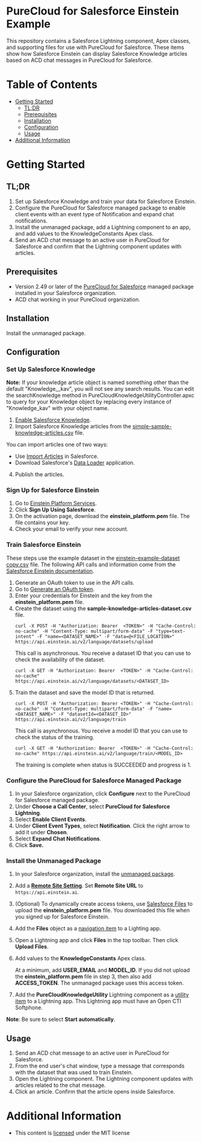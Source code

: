 # PureCloud for Salesforce Einstein Example

This repository contains a Salesforce Lightning component, Apex classes, and supporting files for use with PureCloud for Salesforce. These items show how Salesforce Einstein can display Salesforce Knowledge articles based on ACD chat messages in PureCloud for Salesforce.


# Table of Contents

* [Getting Started](#getting-started)
  * [TL;DR](#tldr)
  * [Prerequisites](#prerequisites)
  * [Installation](#installation)
  * [Configuration](#configuration)
  * [Usage](#usage)
* [Additional Information](#additional-information)


# Getting Started

## TL;DR

1. Set up Salesforce Knowledge and train your data for Salesforce Einstein.
2. Configure the PureCloud for Salesforce managed package to enable client events with an event type of Notification and expand chat notifications.
3. Install the unmanaged package, add a Lightning component to an app, and add values to the KnowledgeConstants Apex class.
4. Send an ACD chat message to an active user in PureCloud for Salesforce and confirm that the Lightning component updates with articles.


## Prerequisites

* Version 2.49 or later of the [PureCloud for Salesforce](https://appexchange.salesforce.com/appxListingDetail?listingId=a0N30000000pvMdEAI) managed package installed in your Salesforce organization.
* ACD chat working in your PureCloud organization.


## Installation

Install the unmanaged package.


## Configuration

### Set Up Salesforce Knowledge

**Note:** If your knowledge article object is named something other than the default "Knowledge__kav", you will not see any search results. You can edit the searchKnowledge method in PureCloudKnowledgeUtilityController.apxc to query for your Knowledge object by replacing every instance of "Knowledge_kav" with your object name. 

1. [Enable Salesforce Knowledge](https://developer.salesforce.com/docs/atlas.en-us.knowledge_dev.meta/knowledge_dev/knowledge_development_setup_enable.htm).
2. Import Salesforce Knowledge articles from the [simple-sample-knowledge-articles.csv](resources/knowledge%20articles/simple-sample-knowledge-articles.csv) file.

  You can import articles one of two ways:
   * Use [Import Articles](https://help.salesforce.com/articleView?id=knowledge_article_importer.htm&type=5) in Salesforce.
  * Download Salesforce's [Data Loader](https://help.salesforce.com/articleView?id=data_loader.htm&type=5) application.
4. Publish the articles.


### Sign Up for Salesforce Einstein
1. Go to [Einstein Platform Services](https://api.einstein.ai/signup).
2. Click **Sign Up Using Salesforce**.
3. On the activation page, download the **einstein_platform.pem** file. The file contains your key.
4. Check your email to verify your new account.


### Train Salesforce Einstein
These steps use the example dataset in the [einstein-example-dataset copy.csv](resources/einstein-example-dataset%20copy.csv) file. The following API calls and information come from the  [Salesforce Einstein documentation](https://metamind.readme.io/docs/create-a-lang-dataset-from-file).
1. Generate an OAuth token to use in the API calls.
  1. Go to [Generate an OAuth token](https://api.einstein.ai/token).
  2. Enter your credentials for Einstein and the key from the **einstein_platform.pem** file.
2. Create the dataset using the **sample-knowledge-articles-dataset.csv** file.
	```
	curl -X POST -H "Authorization: Bearer  <TOKEN>" -H "Cache-Control: no-cache" -H "Content-Type: multipart/form-data" -F "type=text-intent" -F "name=<DATASET_NAME>" -F "data=@<FILE_LOCATION>" https://api.einstein.ai/v2/language/datasets/upload
	```
	This call is asynchronous. You receive a dataset ID that you can use to check the availability of the dataset.
	```
	curl -X GET -H "Authorization: Bearer  <TOKEN>" -H "Cache-Control: no-cache"  https://api.einstein.ai/v2/language/datasets/<DATASET_ID>
	```
3. Train the dataset and save the model ID that is returned.
	```
	curl -X POST -H "Authorization: Bearer <TOKEN>" -H "Cache-Control: no-cache" -H "Content-Type: multipart/form-data" -F "name=<DATASET_NAME>" -F "datasetId=<DATASET_ID>" https://api.einstein.ai/v2/language/train
	```
	This call is asynchronous. You receive a model ID that you can use to check the status of the training.
	```
	curl -X GET -H "Authorization: Bearer  <TOKEN>" -H "Cache-Control: no-cache" https://api.einstein.ai/v2/language/train/<MODEL_ID>
	```
	The training is complete when status is SUCCEEDED and progress is 1.


### Configure the PureCloud for Salesforce Managed Package
1. In your Salesforce organization, click **Configure** next to the PureCloud for Salesforce managed package.
2. Under **Choose a Call Center**, select **PureCloud for Salesforce Lightning**.
3. Select **Enable Client Events**.
4. Under **Client Event Types**, select **Notification**. Click the right arrow to add it under **Chosen**.
5. Select **Expand Chat Notifications**.
6. Click **Save.**


### Install the Unmanaged Package
1. In your Salesforce organization, install the [unmanaged package](https://login.salesforce.com/packaging/installPackage.apexp?p0=04t3i000000RQXB).
2. Add a **[Remote Site Setting](https://help.salesforce.com/articleView?id=configuring_remoteproxy.htm&type=5)**. Set **Remote Site URL** to `https://api.einstein.ai`.
3. (Optional) To dynamically create access tokens, use [Salesforce Files](https://help.salesforce.com/articleView?id=collab_salesforce_files_parent.htm&type=5) to upload the **einstein_platform.pem** file. You downloaded this file when you signed up for Salesforce Einstein.
  1. Add the **Files** object as a [navigation item](https://help.salesforce.com/articleView?id=customize_lex_nav_menus_create.htm&type=0) to a Lighting app.
  2. Open a Lightning app and click **Files** in the top toolbar. Then click **Upload Files**.
4. Add values to the **KnowledgeConstants** Apex class.

	  At a minimum, add **USER_EMAIL** and **MODEL_ID**. If you did not upload the **einstein_platform.pem** file in step 3, then also add **ACCESS_TOKEN**. The unmanaged package uses this access token.
5. Add the **PureCloudKnowledgeUtility** Lightning component as a [utility item](https://help.salesforce.com/articleView?id=dev_apps_lightning_utilities.htm&type=0) to a Lightning app. This Lightning app must have an Open CTI Softphone.

  **Note**: Be sure to select **Start automatically**.


## Usage

1. Send an ACD chat message to an active user in PureCloud for Salesforce.
2. From the end user's chat window, type a message that corresponds with the dataset that was used to train Einstein.
3. Open the Lightning component. The Lightning component updates with articles related to the chat message.
4. Click an article. Confirm that the article opens inside Salesforce.


# Additional Information

* This content is [licensed](LICENSE) under the MIT license
